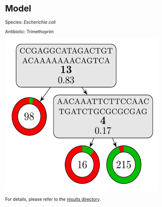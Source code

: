 
# Model

Species: *Escherichia coli*

Antibiotic: Trimethoprim

<a href="./model.pdf"><img src="./model.png" width=500 height=500 /></a>

For details, please refer to the [results directory](../../../../../results/cart_b/escherichia%20coli/trimethoprim/repeat_3/).


